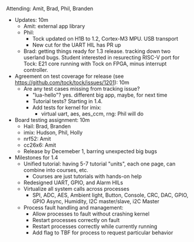Attending: Amit, Brad, Phil, Branden
  * Updates: 10m
    * Amit: external app library
    * Phil:
      * Tock updated on H1B to 1.2, Cortex-M3 MPU. USB transport
      * New cut for the UART HIL has PR up
    * Brad: getting things ready for 1.3 release. tracking down two userland bugs. Student interested in resurecting RISC-V port for Tock: E21 core running with Tock on FPGA, minus interrupt controller.
  * Agreement on test coverage for release (see https://github.com/tock/tock/issues/1201): 10m
    * Are any test cases missing from tracking issue?
      * "lua-hello"? yes. different big app, maybe, for next time
      * Tutorial tests? Starting in 1.4.
      * Add tests for kernel for imix:
        * virtual uart, aes, aes_ccm, rng: Phil will do
  * Board testing assignment: 10m
    * Hail: Brad, Branden
    * imix: Hudson, Phil, Holly
    * nrf52: Amit
    * cc26x6: Amit
    * Release by Decemeber 1, barring unexpected big bugs
  * Milestones for 1.4
    * Unified tutorial: having 5-7 tutorial "units", each one page, can combine into courses, etc.
      * Courses are just tutorials with hands-on help
    * Redesigned UART, GPIO, and Alarm HILs
    * Virtualize all system calls across processes
      * SPI, ADC, AES,  Ambient light, Button, Console, CRC, DAC, GPIO, GPIO Async, Humidity, I2C master/slave, i2C Master
    * Process fault handling and management:
      * Allow processes to fault without crashing kernel
      * Restart processes correctly on fault
      * Restart processes correctly while currently running
      * Add flag to TBF for process to request particular behavior
